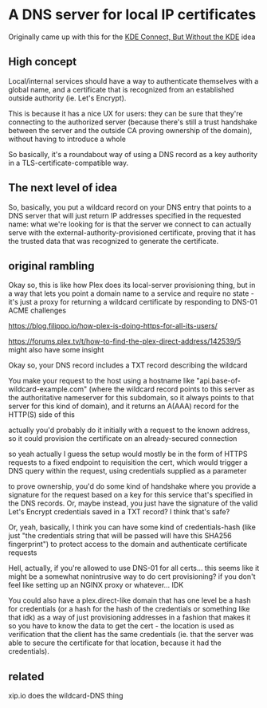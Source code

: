 # A DNS server for local IP certificates

Originally came up with this for the [KDE Connect, But Without the KDE](grwyc-5hq76-4a8jw-gkhar-x9q8a) idea

## High concept

Local/internal services should have a way to authenticate themselves with a global name, and a certificate that is recognized from an established outside authority (ie. Let's Encrypt).

This is because it has a nice UX for users: they can be sure that they're connecting to the authorized server (because there's still a trust handshake between the server and the outside CA proving ownership of the domain), without having to introduce a whole

So basically, it's a roundabout way of using a DNS record as a key authority in a TLS-certificate-compatible way.

## The next level of idea

So, basically, you put a wildcard record on your DNS entry that points to a DNS server that will just return IP addresses specified in the requested name: what we're looking for is that the server we connect to can actually serve with the external-authority-provisioned certificate, proving that it has the trusted data that was recognized to generate the certificate.

## original rambling

Okay so, this is like how Plex does its local-server provisioning thing, but in a way that lets you point a domain name to a service and require no state - it's just a proxy for returning a wildcard certificate by responding to DNS-01 ACME challenges

https://blog.filippo.io/how-plex-is-doing-https-for-all-its-users/

https://forums.plex.tv/t/how-to-find-the-plex-direct-address/142539/5 might also have some insight

Okay so, your DNS record includes a TXT record describing the wildcard

You make your request to the host using a hostname like "api.base-of-wildcard-example.com" (where the wildcard record points to this server as the authoritative nameserver for this subdomain, so it always points to that server for this kind of domain), and it returns an A(AAA) record for the HTTP(S) side of this

actually you'd probably do it initially with a request to the known address, so it could provision the certificate on an already-secured connection

so yeah actually I guess the setup would mostly be in the form of HTTPS requests to a fixed endpoint to requisition the cert, which would trigger a DNS query within the request, using credentials supplied as a parameter

to prove ownership, you'd do some kind of handshake where you provide a signature for the request based on a key for this service that's specified in the DNS records. Or, maybe instead, you just have the signature of the valid Let's Encrypt credentials saved in a TXT record? I think that's safe?

Or, yeah, basically, I think you can have some kind of credentials-hash (like just "the credentials string that will be passed will have this SHA256 fingerprint") to protect access to the domain and authenticate certificate requests

Hell, actually, if you're allowed to use DNS-01 for all certs... this seems like it might be a somewhat nonintrusive way to do cert provisioning? if you don't feel like setting up an NGINX proxy or whatever... IDK

You could also have a plex.direct-like domain that has one level be a hash for credentials (or a hash for the hash of the credentials or something like that idk) as a way of just provisioning addresses in a fashion that makes it so you have to know the data to get the cert - the location is used as verification that the client has the same credentials (ie. that the server was able to secure the certificate for that location, because it had the credentials).

## related

xip.io does the wildcard-DNS thing

